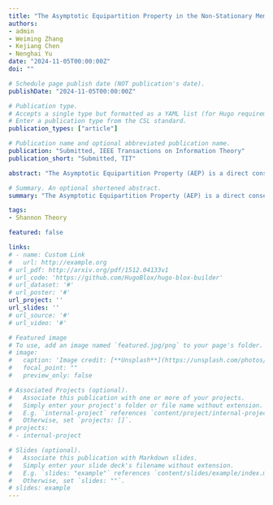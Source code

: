 ```yaml
---
title: "The Asymptotic Equipartition Property in the Non-Stationary Memoryless Regime and its Applications in Source Coding and Information Embedding"
authors:
- admin
- Weiming Zhang
- Kejiang Chen
- Nenghai Yu
date: "2024-11-05T00:00:00Z"
doi: ""

# Schedule page publish date (NOT publication's date).
publishDate: "2024-11-05T00:00:00Z"

# Publication type.
# Accepts a single type but formatted as a YAML list (for Hugo requirements).
# Enter a publication type from the CSL standard.
publication_types: ["article"]

# Publication name and optional abbreviated publication name.
publication: "Submitted, IEEE Transactions on Information Theory"
publication_short: "Submitted, TIT"

abstract: "The Asymptotic Equipartition Property (AEP) is a direct consequence of the weak law of large numbers (WLLN) which plays a vital part in the proof of Shannon's source coding theorem regarding the source sequence of independent and identically distributed (i.i.d.) random variables (RVs). In this paper, we show that the AEP also holds in the non-stationary memoryless regime where the sequence of RVs is independent but not necessarily identically distributed (i.n.i.d.). This more general result is called the i.n.i.d.-AEP. We then generalize this result to the i.n.i.d.-joint AEP that considers two sequences of i.n.i.d. RVs. A modified version of the i.n.i.d.-joint AEP called i.n.i.d.-distortion AEP with a time-varying distortion measure is also introduced. Based on the i.n.i.d.-AEP and its generalizations, we present two applications: the non-stationary source coding theorem and the non-stationary information embedding theorem. Specifically, the proof of the non-stationary source coding theorem entails the i.n.i.d.-AEP, while the proof of the non-stationary information embedding theorem mainly depends on the i.n.i.d.-joint AEP and the i.n.i.d.-distortion AEP."

# Summary. An optional shortened abstract.
summary: "The Asymptotic Equipartition Property (AEP) is a direct consequence of the weak law of large numbers (WLLN) which plays a vital part in the proof of Shannon's source coding theorem regarding the source sequence of independent and identically distributed (i.i.d.) random variables (RVs). In this paper, we show that the AEP also holds in the non-stationary memoryless regime where the sequence of RVs is independent but not necessarily identically distributed (i.n.i.d.). This more general result is called the i.n.i.d.-AEP. We then generalize this result to the i.n.i.d.-joint AEP that considers two sequences of i.n.i.d. RVs. A modified version of the i.n.i.d.-joint AEP called i.n.i.d.-distortion AEP with a time-varying distortion measure is also introduced. Based on the i.n.i.d.-AEP and its generalizations, we present two applications: the non-stationary source coding theorem and the non-stationary information embedding theorem. Specifically, the proof of the non-stationary source coding theorem entails the i.n.i.d.-AEP, while the proof of the non-stationary information embedding theorem mainly depends on the i.n.i.d.-joint AEP and the i.n.i.d.-distortion AEP."

tags:
- Shannon Theory

featured: false

links:
# - name: Custom Link
#   url: http://example.org
# url_pdf: http://arxiv.org/pdf/1512.04133v1
# url_code: 'https://github.com/HugoBlox/hugo-blox-builder'
# url_dataset: '#'
# url_poster: '#'
url_project: ''
url_slides: ''
# url_source: '#'
# url_video: '#'

# Featured image
# To use, add an image named `featured.jpg/png` to your page's folder. 
# image:
#   caption: 'Image credit: [**Unsplash**](https://unsplash.com/photos/s9CC2SKySJM)'
#   focal_point: ""
#   preview_only: false

# Associated Projects (optional).
#   Associate this publication with one or more of your projects.
#   Simply enter your project's folder or file name without extension.
#   E.g. `internal-project` references `content/project/internal-project/index.md`.
#   Otherwise, set `projects: []`.
# projects:
# - internal-project

# Slides (optional).
#   Associate this publication with Markdown slides.
#   Simply enter your slide deck's filename without extension.
#   E.g. `slides: "example"` references `content/slides/example/index.md`.
#   Otherwise, set `slides: ""`.
# slides: example
---
```

<div style="display:none">
This work is driven by the results in my [previous paper](/publication/conference-paper/) on LLMs.

{{% callout note %}}
Create your slides in Markdown - click the *Slides* button to check out the example.
{{% /callout %}}

Add the publication's **full text** or **supplementary notes** here. You can use rich formatting such as including [code, math, and images](https://docs.hugoblox.com/content/writing-markdown-latex/).
</div>
